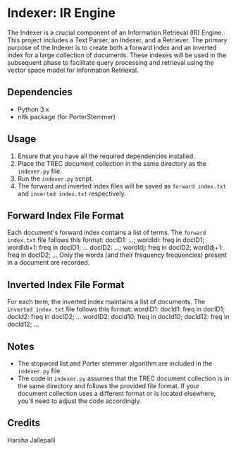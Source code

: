 # Indexer: IR Engine

The Indexer is a crucial component of an Information Retrieval (IR) Engine. This project includes a Text Parser, an Indexer, and a Retriever. The primary purpose of the Indexer is to create both a forward index and an inverted index for a large collection of documents. These indexes will be used in the subsequent phase to facilitate query processing and retrieval using the vector space model for Information Retrieval.

## Dependencies
- Python 3.x
- nltk package (for PorterStemmer)

## Usage
1. Ensure that you have all the required dependencies installed.
2. Place the TREC document collection in the same directory as the `indexer.py` file.
3. Run the `indexer.py` script.
4. The forward and inverted index files will be saved as `forward index.txt` and `inverted index.txt` respectively.

## Forward Index File Format
Each document's forward index contains a list of terms. The `forward index.txt` file follows this format:
docID1: ...; wordIdi: freq in docID1; wordIdi+1: freq in docID1; ...
docID2: ...; wordIdj: freq in docID2; wordIdj+1: freq in docID2; ...
Only the words (and their frequency frequencies) present in a document are recorded.

## Inverted Index File Format
For each term, the inverted index maintains a list of documents. The `inverted index.txt` file follows this format:
wordID1: docId1: freq in docID1; docId2: freq in docID2; ...
wordID2: docId10: freq in docId10; docId12: freq in docId12; ...

## Notes
- The stopword list and Porter stemmer algorithm are included in the `indexer.py` file.
- The code in `indexer.py` assumes that the TREC document collection is in the same directory and follows the provided file format. If your document collection uses a different format or is located elsewhere, you'll need to adjust the code accordingly.

## Credits
Harsha Jallepalli
